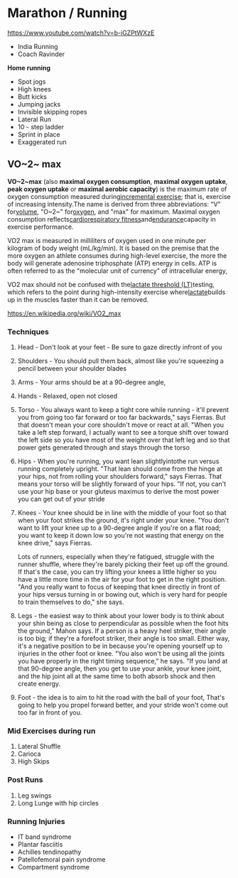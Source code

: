 # Marathon / Running

<https://www.youtube.com/watch?v=b-iGZPtWXzE>

- India Running
- Coach Ravinder

**Home running**

- Spot jogs
- High knees
- Butt kicks
- Jumping jacks
- Invisible skipping ropes
- Lateral Run
- 10 - step ladder
- Sprint in place
- Exaggerated run

## VO~2~ max

**VO~2~max** (also **maximal oxygen consumption**, **maximal oxygen uptake**, **peak oxygen uptake** or **maximal aerobic capacity**) is the maximum rate of oxygen consumption measured during[incremental exercise](https://en.wikipedia.org/wiki/Incremental_exercise); that is, exercise of increasing intensity.The name is derived from three abbreviations: "V" for[volume](https://en.wikipedia.org/wiki/Volume), "O~2~" for[oxygen](https://en.wikipedia.org/wiki/Oxygen), and "max" for maximum. Maximal oxygen consumption reflects[cardiorespiratory fitness](https://en.wikipedia.org/wiki/Cardiorespiratory_fitness)and[endurance](https://en.wikipedia.org/wiki/Endurance)capacity in exercise performance.

VO2 max is measured in milliliters of oxygen used in one minute per kilogram of body weight (mL/kg/min). It is based on the premise that the more oxygen an athlete consumes during high-level exercise, the more the body will generate adenosine triphosphate (ATP) energy in cells. ATP is often referred to as the "molecular unit of currency" of intracellular energy,

VO2 max should not be confused with the[lactate threshold (LT)](https://www.verywellfit.com/lactate-threshold-training-3120092)testing, which refers to the point during high-intensity exercise where[lactate](https://www.verywellfit.com/lactic-acid-and-performance-3119185)builds up in the muscles faster than it can be removed.

<https://en.wikipedia.org/wiki/VO2_max>

### Techniques

1. Head - Don't look at your feet - Be sure to gaze directly infront of you
2. Shoulders - You should pull them back, almost like you're squeezing a pencil between your shoulder blades
3. Arms - Your arms should be at a 90-degree angle,
4. Hands - Relaxed, open not closed
5. Torso - You always want to keep a tight core while running - it'll prevent you from going too far forward or too far backwards," says Fierras. But that doesn't mean your core shouldn't move or react at all. "When you take a left step forward, I actually want to see a torque shift over toward the left side so you have most of the weight over that left leg and so that power gets generated through and stays through the torso
6. Hips - When you're running, you want lean slightlyintothe run versus running completely upright. "That lean should come from the hinge at your hips, not from rolling your shoulders forward," says Fierras. That means your torso will be slightly forward of your hips. "If not, you can't use your hip base or your gluteus maximus to derive the most power you can get out of your stride
7. Knees - Your knee should be in line with the middle of your foot so that when your foot strikes the ground, it's right under your knee. "You don't want to lift your knee up to a 90-degree angle if you're on a flat road; you want to keep it down low so you're not wasting that energy on the knee drive," says Fierras.

    Lots of runners, especially when they're fatigued, struggle with the runner shuffle, where they're barely picking their feet up off the ground. If that's the case, you can try lifting your knees a little higher so you have a little more time in the air for your foot to get in the right position. "And you really want to focus of keeping that knee directly in front of your hips versus turning in or bowing out, which is very hard for people to train themselves to do," she says.

8. Legs - the easiest way to think about your lower body is to think about your shin being as close to perpendicular as possible when the foot hits the ground," Mahon says. If a person is a heavy heel striker, their angle is too big; if they're a forefoot striker, their angle is too small. Either way, it's a negative position to be in because you're opening yourself up to injuries in the other foot or knee. "You also won't be using all the joints you have properly in the right timing sequence," he says. "If you land at that 90-degree angle, then you get to use your ankle, your knee joint, and the hip joint all at the same time to both absorb shock and then create energy.
9. Foot - the idea is to aim to hit the road with the ball of your foot, That's going to help you propel forward better, and your stride won't come out too far in front of you.

### Mid Exercises during run

1. Lateral Shuffle
2. Carioca
3. High Skips

### Post Runs

1. Leg swings
2. Long Lunge with hip circles

### Running Injuries

- IT band syndrome
- Plantar fasciitis
- Achilles tendinopathy
- Patellofemoral pain syndrome
- Compartment syndrome
